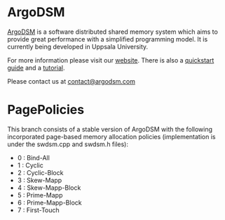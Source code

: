# ArgoDSM

[ArgoDSM](https://www.it.uu.se/research/project/argo) is a software distributed
shared memory system which aims to provide great performance with a simplified
programming model. It is currently being developed in Uppsala University.

For more information please visit our [website](https://www.argodsm.com).
There is also a [quickstart guide](https://etascale.github.io/argodsm/) and a
[tutorial](https://etascale.github.io/argodsm/tutorial.html).

Please contact us at [contact@argodsm.com](mailto:contact@argodsm.com)

# PagePolicies

This branch consists of a stable version of ArgoDSM with the following incorporated
page-based memory allocation policies (implementation is under the swdsm.cpp and swdsm.h files):
- 0 : Bind-All
- 1 : Cyclic
- 2 : Cyclic-Block
- 3 : Skew-Mapp
- 4 : Skew-Mapp-Block
- 5 : Prime-Mapp
- 6 : Prime-Mapp-Block
- 7 : First-Touch

